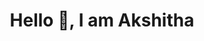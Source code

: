 <h1 align="center">Hello 👋, I am Akshitha</h1>


<!---
Akshithanaverse/Akshithanaverse is a ✨ special ✨ repository because its `README.md` (this file) appears on your GitHub profile.
You can click the Preview link to take a look at your changes.
--->

